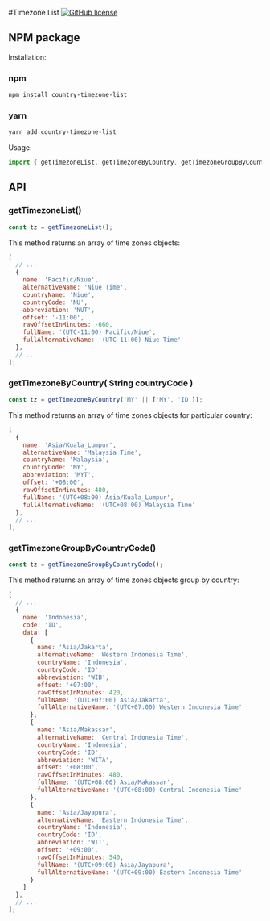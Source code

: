 #Timezone List [![GitHub license](https://img.shields.io/github/license/vvo/tzdb?style=flat)](https://github.com/vvo/tzdb/blob/master/LICENSE)

## NPM package

Installation:
### npm
```bash
npm install country-timezone-list
```

### yarn
```bash
yarn add country-timezone-list
```

Usage:

```js
import { getTimezoneList, getTimezoneByCountry, getTimezoneGroupByCountryCode } from "country-timezone-list";
```

## API

### getTimezoneList()

```js
const tz = getTimezoneList();
```

This method returns an array of time zones objects:

```js
[
  // ...
  {
    name: 'Pacific/Niue',
    alternativeName: 'Niue Time',
    countryName: 'Niue',
    countryCode: 'NU',
    abbreviation: 'NUT',
    offset: '-11:00',
    rawOffsetInMinutes: -660,
    fullName: '(UTC-11:00) Pacific/Niue',
    fullAlternativeName: '(UTC-11:00) Niue Time'
  },
  // ...
];
```

### getTimezoneByCountry( String countryCode )

```js
const tz = getTimezoneByCountry('MY' || ['MY', 'ID']);
```

This method returns an array of time zones objects for particular country:

```js
[
  {
    name: 'Asia/Kuala_Lumpur',
    alternativeName: 'Malaysia Time',
    countryName: 'Malaysia',
    countryCode: 'MY',
    abbreviation: 'MYT',
    offset: '+08:00',
    rawOffsetInMinutes: 480,
    fullName: '(UTC+08:00) Asia/Kuala_Lumpur',
    fullAlternativeName: '(UTC+08:00) Malaysia Time'
  },
  // ...
];
```

### getTimezoneGroupByCountryCode()

```js
const tz = getTimezoneGroupByCountryCode();
```

This method returns an array of time zones objects group by country:

```js
[
  // ...
  {
    name: 'Indonesia',
    code: 'ID',
    data: [
      {
        name: 'Asia/Jakarta',
        alternativeName: 'Western Indonesia Time',
        countryName: 'Indonesia',
        countryCode: 'ID',
        abbreviation: 'WIB',
        offset: '+07:00',
        rawOffsetInMinutes: 420,
        fullName: '(UTC+07:00) Asia/Jakarta',
        fullAlternativeName: '(UTC+07:00) Western Indonesia Time'
      },
      {
        name: 'Asia/Makassar',
        alternativeName: 'Central Indonesia Time',
        countryName: 'Indonesia',
        countryCode: 'ID',
        abbreviation: 'WITA',
        offset: '+08:00',
        rawOffsetInMinutes: 480,
        fullName: '(UTC+08:00) Asia/Makassar',
        fullAlternativeName: '(UTC+08:00) Central Indonesia Time'
      },
      {
        name: 'Asia/Jayapura',
        alternativeName: 'Eastern Indonesia Time',
        countryName: 'Indonesia',
        countryCode: 'ID',
        abbreviation: 'WIT',
        offset: '+09:00',
        rawOffsetInMinutes: 540,
        fullName: '(UTC+09:00) Asia/Jayapura',
        fullAlternativeName: '(UTC+09:00) Eastern Indonesia Time'
      }
    ]
  },
  // ...
];
```
